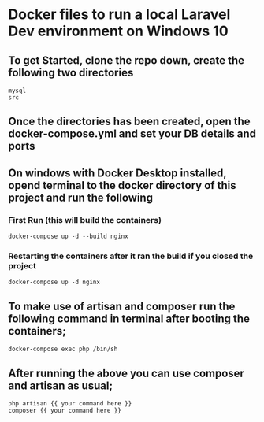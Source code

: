 # Docker files to run a local Laravel Dev environment on Windows 10

## To get Started, clone the repo down, create the following two directories

    mysql
    src

## Once the directories has been created, open the docker-compose.yml and set your DB details and ports

## On windows with Docker Desktop installed, opend terminal to the docker directory of this project and run the following

### First Run (this will build the containers)

    docker-compose up -d --build nginx

### Restarting the containers after it ran the build if you closed the project

    docker-compose up -d nginx

## To make use of artisan and composer run the following command in terminal after booting the containers;

    docker-compose exec php /bin/sh

## After running the above you can use composer and artisan as usual;

    php artisan {{ your command here }}
    composer {{ your command here }}
